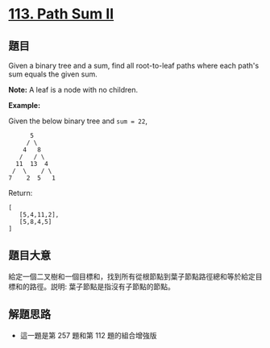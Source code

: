 # [113. Path Sum II](https://leetcode.com/problems/path-sum-ii/)


## 題目

Given a binary tree and a sum, find all root-to-leaf paths where each path's sum equals the given sum.

**Note:** A leaf is a node with no children.

**Example:**

Given the below binary tree and `sum = 22`,

          5
         / \
        4   8
       /   / \
      11  13  4
     /  \    / \
    7    2  5   1

Return:

    [
       [5,4,11,2],
       [5,8,4,5]
    ]

## 題目大意

給定一個二叉樹和一個目標和，找到所有從根節點到葉子節點路徑總和等於給定目標和的路徑。説明: 葉子節點是指沒有子節點的節點。

## 解題思路

- 這一題是第 257 題和第 112 題的組合增強版

